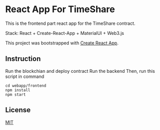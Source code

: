 # React App For TimeShare

This is the frontend part react app for the TimeShare contract.

Stack:
React + Create-React-App + MaterialUI + Web3.js

This project was bootstrapped with [Create React App](https://github.com/facebook/create-react-app).


## Instruction

Run the blockchian and deploy contract
Run the backend
Then, run this script in command
```console
cd webapp/frontend
npm install
npm start
```

## License
[MIT](https://choosealicense.com/licenses/mit/)
